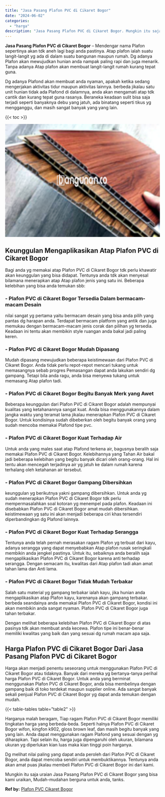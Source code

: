 ```yaml
---
title: "Jasa Pasang Plafon PVC di Cikaret Bogor"
date: "2024-06-02"
categories: 
  - "harga"
description: "Jasa Pasang Plafon PVC di Cikaret Bogor. Mungkin itu saja uraian Jasa Pasang Plafon PVC di Cikaret Bogor yang bisa kami uraikan, Mudah-mudahan berguna untuk..."
---
```


**Jasa Pasang Plafon PVC di Cikaret Bogor** – Mendengar nama Plafon sepertinya akan tdk aneh lagi bagi anda pastinya. Atap plafon ialah suatu langit-langit yg ada di dalam suatu bangunan maupun rumah. Dg adanya Plafon akan mewujudkan hunian anda nampak paling rapi dan juga menarik. Tanpa adanya Atap plafon akan membuat langit-langit rumah kurang tepat guna.

Dg adanya Plafond akan membuat anda nyaman, apakah ketika sedang mengerjakan aktivitas tidur maupun aktivitas lainnya. berbeda jikalau satu unit hunian tidak ada Plafond di dalamnya, anda akan mengamati atap tdk cantik dan kurang tepat guna rasanya. Beraneka keadaan sulit bisa saja terjadi seperti banyaknya debu yang jatuh, ada binatang seperti tikus yg mengganggu, dan masih sangat banyak yang yang lain.

{{< toc >}}

![Jasa Pasang Plafon PVC di Cikaret Bogor](/images/flafond-pvc-murah16.png)

## Keunggulan Mengaplikasikan Atap Plafon PVC di Cikaret Bogor

Bagi anda yg memakai atap Plafon PVC di Cikaret Bogor tdk perlu khawatir akan keunggulan yang bisa didapat. Tentunya anda tdk akan menyesal bilamana menerapkan atap Atap plafon jenis yang satu ini. Beberapa kelebihan yang bisa anda temukan sbb:

### \- Plafon PVC di Cikaret Bogor Tersedia Dalam bermacam-macam Desain

nilai sangat yg pertama yaitu bermacam desain yang bisa anda pilih yang pantas dg harapan anda. Terdapat bermacam platform yang antik dan juga memukau dengan bermacam-macam jenis corak dan pilihan yg tersedia. Keadaan ini tentu akan membikin style ruangan anda bakal jadi paling keren.

### \- Plafon PVC di Cikaret Bogor Mudah Dipasang

Mudah dipasang mewujudkan beberapa keistimewaan dari Plafon PVC di Cikaret Bogor. Anda tidak perlu repot-repot mencari tukang untuk memasangnya sebab progres Pemasangan dapat anda lakukan sendiri dg gampang. Tetapi bila anda ragu, anda bisa menyewa tukang untuk memasang Atap plafon tadi.

### \- Plafon PVC di Cikaret Bogor Begitu Banyak Merk yang Awet

Beberapa keunggulan dari Plafon PVC di Cikaret Bogor adalah mempunyai kualitas yang ketahanannya sangat kuat. Anda bisa menggunakannya dalam jangka waktu yang teramat lama jikalau menerapkan Plafon PVC di Cikaret Bogor. Untuk kondisinya sudah dibeberkan oleh begitu banyak orang yang sudah mencoba memakai Plafond tipe pvc.

### \- Plafon PVC di Cikaret Bogor Kuat Terhadap Air

Untuk anda yang males saat atap Plafond terkena air, bagusnya beralih saja memakai Plafon PVC di Cikaret Bogor. Kelebihannya yang Tahan Air bakal jadi beberapa kelebihan yang begitu banyak dicari oleh orang-orang. Hal ini tentu akan mencegah terjadinya air yg jatuh ke dalam rumah karena terhalang oleh ketahanan air tersebut.

### \- Plafon PVC di Cikaret Bogor Gampang Dibersihkan

keunggulan yg berikutnya yakni gampang dibersihkan. Untuk anda yg sudah menerapkan Plafon PVC di Cikaret Bogor tdk perlu mempermasalahkan soal kotoran yg menempel pada plafon. Keadaan ini disebabkan Plafon PVC di Cikaret Bogor amat mudah dibersihkan. keistimewaan yg satu ini akan menjadi beberapa ciri khas tersendiri diperbandingkan dg Plafond lainnya.

### \- Plafon PVC di Cikaret Bogor Kuat Terhadap Serangga

Tentunya anda telah pernah merasakan ragam Plafon yg terbuat dari kayu, adanya serangga yang dapat menyebabkan Atap plafon rusak seringkali membikin anda jengkel pastinya. Untuk itu, sebaiknya anda beralih saja mengaplikasikan Plafon PVC di Cikaret Bogor karena anti terhadap serangga. Dengan semacam itu, kwalitas dari Atap plafon tadi akan amat tahan lama dan Anti lama.

### \- Plafon PVC di Cikaret Bogor Tidak Mudah Terbakar

Salah satu material yg gampang terbakar ialah kayu, jika hunian anda mengaplikasikan atap Plafon kayu, karenanya akan gampang terbakar. berbeda seandainya anda memakai Plafon PVC di Cikaret Bogor, kondisi ini akan membikin anda sangat nyaman. Plafon PVC di Cikaret Bogor juga tahan terbakar.

Dengan melihat beberapa kelebihan Plafon PVC di Cikaret Bogor di atas pasinya tdk akan membuat anda kecewa. Plafon tipe ini benar-benar memiliki kwalitas yang baik dan yang sesuai dg rumah macam apa saja.

## Harga Plafon PVC di Cikaret Bogor Dari Jasa Pasang Plafon PVC di Cikaret Bogor

Harga akan menjadi penentu seseorang untuk menggunakan Plafon PVC di Cikaret Bogor atau tidaknya. Banyak dari mereka yg bertanya-tanya perihal harga Plafon PVC di Cikaret Bogor. Untuk anda yang berminat menggunakan Plafon PVC di Cikaret Bogor, anda bisa membelinya dengan gampang baik di toko terdekat maupun supplier online. Ada sangat banyak sekali penjual Plafon PVC di Cikaret Bogor yg dapat anda temukan dengan mudah.

{{< table-tables table="table2" >}}

Harganya malah beragam, Tiap ragam Plafon PVC di Cikaret Bogor memiliki tingkatan harga yang berbeda-beda. Seperti halnya Plafon PVC di Cikaret Bogor wifon, kingfon k902, gloss brown leaf, dan masih begitu banyak yang yang lain. Anda dapat menggunakan ragam Plafond yang sesuai dengan yg diharapkan. Tapi selain itu, harga juga dipengaruhi oleh ukuran, bilamana ukuran yg diperlukan kian luas maka kian tinggi poin harganya.

Dg melihat nilai paling yang dapat anda peroleh dari Plafon PVC di Cikaret Bogor, anda dapat mencoba sendiri untuk membuktikannya. Tentunya anda akan amat puas jikalau membeli Plafon PVC di Cikaret Bogor ini dari kami.

Mungkin itu saja uraian Jasa Pasang Plafon PVC di Cikaret Bogor yang bisa kami uraikan, Mudah-mudahan berguna untuk anda, tanks.

**Ref by:** [Plafon PVC Cikaret Bogor](https://id.wikipedia.org/wiki/Plafon)
